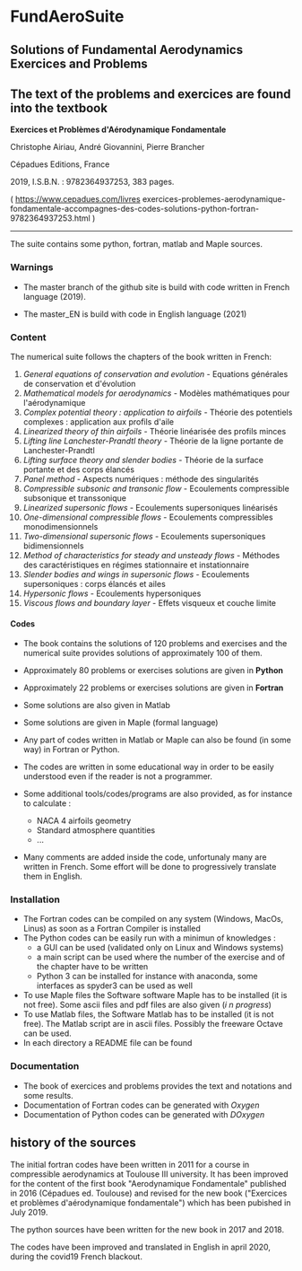 # FundAeroSuite

## Solutions of Fundamental Aerodynamics Exercices and Problems

The text of the problems and exercices are found into the textbook
---
**Exercices et Problèmes d'Aérodynamique Fondamentale**

Christophe Airiau, André Giovannini, Pierre Brancher

Cépadues Editions, France

2019,  I.S.B.N. : 9782364937253, 383 pages.

( <https://www.cepadues.com/livres> exercices-problemes-aerodynamique-fondamentale-accompagnes-des-codes-solutions-python-fortran-9782364937253.html )

---
The suite  contains some python, fortran, matlab and Maple sources.

### Warnings

* The master branch of the github site is build with  code written in French language (2019).

* The master_EN is build with code in English language (2021)

### Content

The numerical suite follows the chapters of the book  written in French:

1. *General equations of conservation and evolution* - Equations générales de conservation et d'évolution
2. *Mathematical models for aerodynamics* - Modèles mathématiques pour l'aérodynamique  
3. *Complex potential theory : application to airfoils* - Théorie des potentiels complexes : application aux profils d'aile
4. *Linearized theory of thin airfoils* - Théorie linéarisée des profils minces
5. *Lifting line Lanchester-Prandtl theory* - Théorie de la ligne portante de Lanchester-Prandtl
6. *Lifting surface theory and slender bodies* - Théorie de la surface portante et des corps élancés
7. *Panel method* - Aspects numériques : méthode des singularités
8. *Compressible subsonic and transonic flow* - Ecoulements compressible subsonique et transsonique
9. *Linearized supersonic flows* - Ecoulements supersoniques linéarisés
10. *One-dimensional compressible flows* - Ecoulements compressibles monodimensionnels
11. *Two-dimensional supersonic flows* - Ecoulements supersoniques bidimensionnels
12. *Method of characteristics for steady and unsteady flows* - Méthodes des caractéristiques en régimes stationnaire et instationnaire
13. *Slender bodies and wings in supersonic flows* - Ecoulements supersoniques : corps élancés et ailes
14. *Hypersonic flows* - Ecoulements hypersoniques
15. *Viscous flows and boundary layer* - Effets visqueux et couche limite

#### Codes

* The book contains the solutions of 120 problems and exercises and the numerical suite provides solutions of approximately 100 of them.
* Approximately 80 problems or exercises solutions are given in **Python**
* Approximately 22 problems or exercises solutions are given in **Fortran**
* Some solutions are also given in Matlab
* Some solutions are given in Maple (formal language)
* Any part of codes written in Matlab or Maple can also be found (in some way) in Fortran or Python.
* The codes are written in some educational way in order to be easily understood even if the reader is not a programmer.
* Some additional tools/codes/programs are also provided, as for instance to calculate :

  * NACA 4 airfoils geometry
  * Standard atmosphere quantities
  * ...

* Many comments are added inside the code, unfortunaly many are written in French. Some effort will be done to progressively translate them in English.

### Installation

* The Fortran codes can be compiled on any system (Windows, MacOs, Linus) as soon as a Fortran Compiler is installed
* The Python codes can be easily run with a minimun of knowledges :
  * a GUI can be used (validated only on Linux and Windows systems)
  * a main script can be used where  the number of the exercise and of the chapter have to be written
  * Python 3 can be installed for instance with anaconda, some interfaces as spyder3 can be used as well
* To use Maple files the Software software Maple has to be installed (it is not free).
 Some ascii files and pdf files are also given (*i n progress*)
* To use Matlab files, the Software Matlab has to be installed (it is not free). The Matlab script are in ascii files. Possibly the freeware Octave can be used.
* In each directory a README file can be found

### Documentation

* The book of exercices and problems provides the text and notations and some results.
* Documentation of Fortran codes can be generated with *Oxygen*
* Documentation of Python codes can be generated with *DOxygen*

## history of the sources

The initial fortran codes have been written in 2011 for a course in compressible aerodynamics at Toulouse III university. It has been improved for the content of the first book "Aerodynamique Fondamentale" published in 2016 (Cépadues ed. Toulouse)
and revised for the new book ("Exercices et problèmes d'aérodynamique fondamentale") which has been  pubished in July 2019.

The python sources have been written for the new book in 2017 and 2018.

The codes have been improved and translated in English in april 2020, during the covid19 French blackout.
